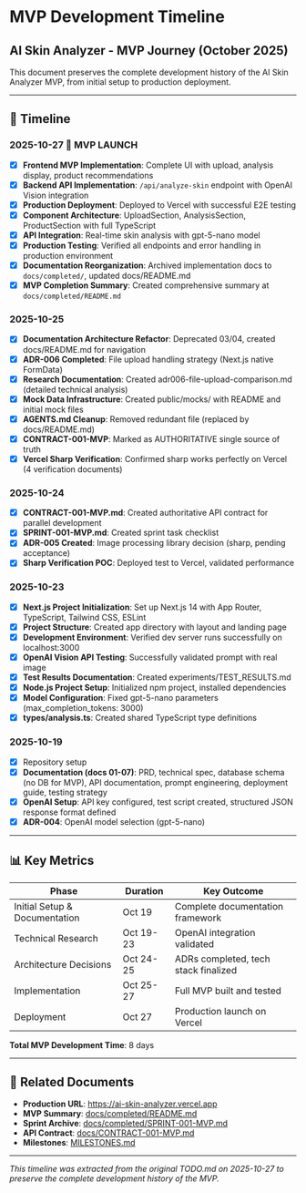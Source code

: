 # MVP Development Timeline

## AI Skin Analyzer - MVP Journey (October 2025)

This document preserves the complete development history of the AI Skin Analyzer MVP, from initial setup to production deployment.

---

## 📅 Timeline

### 2025-10-27 🎉 **MVP LAUNCH**
- [x] **Frontend MVP Implementation**: Complete UI with upload, analysis display, product recommendations
- [x] **Backend API Implementation**: `/api/analyze-skin` endpoint with OpenAI Vision integration
- [x] **Production Deployment**: Deployed to Vercel with successful E2E testing
- [x] **Component Architecture**: UploadSection, AnalysisSection, ProductSection with full TypeScript
- [x] **API Integration**: Real-time skin analysis with gpt-5-nano model
- [x] **Production Testing**: Verified all endpoints and error handling in production environment
- [x] **Documentation Reorganization**: Archived implementation docs to `docs/completed/`, updated docs/README.md
- [x] **MVP Completion Summary**: Created comprehensive summary at `docs/completed/README.md`

### 2025-10-25
- [x] **Documentation Architecture Refactor**: Deprecated 03/04, created docs/README.md for navigation
- [x] **ADR-006 Completed**: File upload handling strategy (Next.js native FormData)
- [x] **Research Documentation**: Created adr006-file-upload-comparison.md (detailed technical analysis)
- [x] **Mock Data Infrastructure**: Created public/mocks/ with README and initial mock files
- [x] **AGENTS.md Cleanup**: Removed redundant file (replaced by docs/README.md)
- [x] **CONTRACT-001-MVP**: Marked as AUTHORITATIVE single source of truth
- [x] **Vercel Sharp Verification**: Confirmed sharp works perfectly on Vercel (4 verification documents)

### 2025-10-24
- [x] **CONTRACT-001-MVP.md**: Created authoritative API contract for parallel development
- [x] **SPRINT-001-MVP.md**: Created sprint task checklist
- [x] **ADR-005 Created**: Image processing library decision (sharp, pending acceptance)
- [x] **Sharp Verification POC**: Deployed test to Vercel, validated performance

### 2025-10-23
- [x] **Next.js Project Initialization**: Set up Next.js 14 with App Router, TypeScript, Tailwind CSS, ESLint
- [x] **Project Structure**: Created app directory with layout and landing page
- [x] **Development Environment**: Verified dev server runs successfully on localhost:3000
- [x] **OpenAI Vision API Testing**: Successfully validated prompt with real image
- [x] **Test Results Documentation**: Created experiments/TEST_RESULTS.md
- [x] **Node.js Project Setup**: Initialized npm project, installed dependencies
- [x] **Model Configuration**: Fixed gpt-5-nano parameters (max_completion_tokens: 3000)
- [x] **types/analysis.ts**: Created shared TypeScript type definitions

### 2025-10-19
- [x] Repository setup
- [x] **Documentation (docs 01-07)**: PRD, technical spec, database schema (no DB for MVP), API documentation, prompt engineering, deployment guide, testing strategy
- [x] **OpenAI Setup**: API key configured, test script created, structured JSON response format defined
- [x] **ADR-004**: OpenAI model selection (gpt-5-nano)

---

## 📊 Key Metrics

| Phase | Duration | Key Outcome |
|-------|----------|-------------|
| Initial Setup & Documentation | Oct 19 | Complete documentation framework |
| Technical Research | Oct 19-23 | OpenAI integration validated |
| Architecture Decisions | Oct 24-25 | ADRs completed, tech stack finalized |
| Implementation | Oct 25-27 | Full MVP built and tested |
| Deployment | Oct 27 | Production launch on Vercel |

**Total MVP Development Time**: 8 days

---

## 🔗 Related Documents

- **Production URL**: https://ai-skin-analyzer.vercel.app
- **MVP Summary**: [docs/completed/README.md](../completed/README.md)
- **Sprint Archive**: [docs/completed/SPRINT-001-MVP.md](../completed/SPRINT-001-MVP.md)
- **API Contract**: [docs/CONTRACT-001-MVP.md](../CONTRACT-001-MVP.md)
- **Milestones**: [MILESTONES.md](./MILESTONES.md)

---

*This timeline was extracted from the original TODO.md on 2025-10-27 to preserve the complete development history of the MVP.*